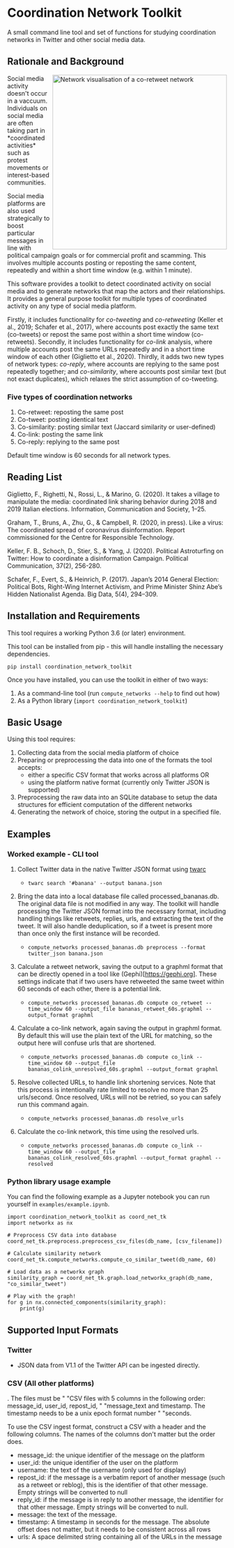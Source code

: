 # Coordination Network Toolkit

A small command line tool and set of functions for studying coordination networks
in Twitter and other social media data.

## Rationale and Background

<img align="right" src="https://github.com/QUT-Digital-Observatory/coordination-network-toolkit/blob/main/coretweet_minWeight2_colouredByAccountStatus.png" alt="Network visualisation of a co-retweet network" width="400" height="400">
Social media activity doesn't occur in a vaccuum. Individuals on social media are often taking part in *coordinated activities* such as protest movements or interest-based communities. 

Social media platforms are also used strategically to boost particular messages in line with political campaign goals or for commercial profit and scamming. This involves multiple accounts posting or reposting the same content, repeatedly and within a short time window (e.g. within 1 minute).

This software provides a toolkit to detect coordinated activity on social media and to generate networks that map the actors and their relationships. It provides a general purpose toolkit for multiple types of coordinated activity on any type of social media platform.

Firstly, it includes functionality for *co-tweeting* and *co-retweeting* (Keller et al., 2019; Schafer et al., 2017), where accounts post exactly the same text (co-tweets) or repost the same post within a short time window (co-retweets). Secondly, it includes functionality for *co-link* analysis, where multiple accounts post the same URLs repeatedly and in a short time window of each other (Giglietto et al., 2020). Thirdly, it adds two new types of network types: *co-reply*, where accounts are replying to the same post repeatedly together; and *co-similarity*, where accounts post similar text (but not exact duplicates), which relaxes the strict assumption of co-tweeting. 

### Five types of coordination networks

1. Co-retweet: reposting the same post
2. Co-tweet: posting identical text
3. Co-similarity: posting similar text (Jaccard similarity or user-defined)
4. Co-link: posting the same link
5. Co-reply: replying to the same post

Default time window is 60 seconds for all network types.

## Reading List

Giglietto, F., Righetti, N., Rossi, L., & Marino, G. (2020). It takes a village to manipulate the media: coordinated link sharing behavior during 2018 and 2019 Italian elections. Information, Communication and Society, 1–25.

Graham, T., Bruns, A., Zhu, G., & Campbell, R. (2020, in press). Like a virus: The coordinated spread of coronavirus disinformation. Report commissioned for the Centre for Responsible Technology.

Keller, F. B., Schoch, D., Stier, S., & Yang, J. (2020). Political Astroturfing on Twitter: How to coordinate a disinformation Campaign. Political Communication, 37(2), 256-280.

Schafer, F., Evert, S., & Heinrich, P. (2017). Japan’s 2014 General Election: Political Bots, Right-Wing Internet Activism, and Prime Minister Shinz Abe’s Hidden Nationalist Agenda. Big Data, 5(4), 294–309.


## Installation and Requirements

This tool requires a working Python 3.6 (or later) environment. 

This tool can be installed from pip - this will handle installing the necessary
dependencies.

`pip install coordination_network_toolkit`

Once you have installed, you can use the toolkit in either of two ways:

1. As a command-line tool (run `compute_networks --help` to find out how)
2. As a Python library (`import coordination_network_toolkit`)


## Basic Usage

Using this tool requires:

1. Collecting data from the social media platform of choice
2. Preparing or preprocessing the data into one of the formats the tool accepts:
	- either a specific CSV format that works across all platforms OR
	- using the platform native format (currently only Twitter JSON is supported)
3. Preprocessing the raw data into an SQLite database to setup the data structures for
   efficient computation of the different networks
4. Generating the network of choice, storing the output in a specified file.


## Examples

### Worked example - CLI tool

1. Collect Twitter data in the native Twitter JSON format using
[twarc](https://github.com/docnow/twarc/)
    
    - `twarc search '#banana' --output banana.json`

2. Bring the data into a local database file called processed_bananas.db. The original
data file is not modified in any way. The toolkit will handle processing the Twitter
JSON format into the necessary format, including handling things like retweets, replies,
urls, and extracting the text of the tweet. It will also handle deduplication, so if a
tweet is  present more than once only the first instance will be recorded.

    - `compute_networks processed_bananas.db preprocess --format twitter_json banana.json`

3. Calculate a retweet network, saving the output to a graphml format that can be
directly opened in a tool like (Gephi)[https://gephi.org]. These settings indicate that
if two users have retweeted the same tweet within 60 seconds of each other, there is a
potential link.

    - `compute_networks processed_bananas.db compute co_retweet --time_window 60 --output_file bananas_retweet_60s.graphml --output_format graphml`

3. Calculate a co-link network, again saving the output in graphml format. By default
this will use the plain text of the URL for matching, so the output here will confuse
urls that are shortened.

    - `compute_networks processed_bananas.db compute co_link --time_window 60 --output_file bananas_colink_unresolved_60s.graphml --output_format graphml`

4. Resolve collected URLs, to handle link shortening services. Note that this process
is intentionally rate limited to resolve no more than 25 urls/second. Once resolved,
URLs will not be retried, so you can safely run this command again.

    - `compute_networks processed_bananas.db resolve_urls`

5. Calculate the co-link network, this time using the resolved urls.

    - `compute_networks processed_bananas.db compute co_link --time_window 60 --output_file bananas_colink_resolved_60s.graphml --output_format graphml --resolved`


### Python library usage example

You can find the following example as a Jupyter notebook you can run yourself in
`examples/example.ipynb`.

```
import coordination_network_toolkit as coord_net_tk
import networkx as nx

# Preprocess CSV data into database
coord_net_tk.preprocess.preprocess_csv_files(db_name, [csv_filename])

# Calculate similarity network
coord_net_tk.compute_networks.compute_co_similar_tweet(db_name, 60)

# Load data as a networkx graph
similarity_graph = coord_net_tk.graph.load_networkx_graph(db_name, "co_similar_tweet")

# Play with the graph!
for g in nx.connected_components(similarity_graph):
    print(g)
```


## Supported Input Formats

### Twitter

- JSON data from V1.1 of the Twitter API can be ingested directly.


### CSV (All other platforms)

. The files must be "
             "CSV files with 5 columns in the following order: message_id, user_id, repost_id, "
             "message_text and timestamp. The timestamp needs to be a unix epoch format number "
             "seconds.

To use the CSV ingest format, construct a CSV with a header and the following columns.
The names of the columns don't matter but the order does.

- message_id: the unique identifier of the message on the platform
- user_id: the unique identifier of the user on the platform
- username: the text of the username (only used for display)
- repost_id: if the message is a verbatim report of another message (such as a retweet 
	or reblog), this is the identifier of that other message. Empty strings will be 
	converted to null
- reply_id: if the message is in reply to another message, the identifier for that other
    message. Empty strings will be converted to null.
- message: the text of the message.
- timestamp: A timestamp in seconds for the message. The absolute offset does not matter,
    but it needs to be consistent across all rows
- urls: A space delimited string containing all of the URLs in the message
